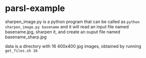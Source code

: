 # parsl-example

sharpen_image.py is a python program that can be called as
```python sharpen_image.py basename```
and it will read an input file named basename.jpg, sharpen it, and create an ouput file named basename_sharp.jpg

data is a directory with 16 400x400 jpg images, obtained by running ```get_files.sh 16```

